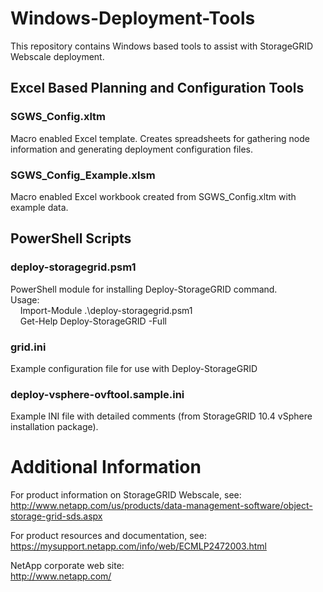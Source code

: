 # Windows-Deployment-Tools
This repository contains Windows based tools to assist with StorageGRID Webscale deployment.

## Excel Based Planning and Configuration Tools

### SGWS\_Config.xltm
Macro enabled Excel template. Creates spreadsheets for gathering node information and generating
deployment configuration files.

### SGWS\_Config\_Example.xlsm
Macro enabled Excel workbook created from SGWS\_Config.xltm with example data.

## PowerShell Scripts

### deploy-storagegrid.psm1
PowerShell module for installing Deploy-StorageGRID command.  
Usage:  
&nbsp;&nbsp;&nbsp;&nbsp;Import-Module .\deploy-storagegrid.psm1  
&nbsp;&nbsp;&nbsp;&nbsp;Get-Help Deploy-StorageGRID -Full

### grid.ini
Example configuration file for use with Deploy-StorageGRID

### deploy-vsphere-ovftool.sample.ini
Example INI file with detailed comments (from StorageGRID 10.4 vSphere installation package).

# Additional Information

For product information on StorageGRID Webscale, see:  
<http://www.netapp.com/us/products/data-management-software/object-storage-grid-sds.aspx>

For product resources and documentation, see:  
<https://mysupport.netapp.com/info/web/ECMLP2472003.html>

NetApp corporate web site:  
<http://www.netapp.com/>

